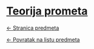 # [Teorija prometa](https://www.github.com/studosi-fer/TEOPRO)
[<- Stranica predmeta](https://www.fer.unizg.hr/predmet/teopro)

[<- Povratak na listu predmeta](https://www.github.com/studosi/FER)